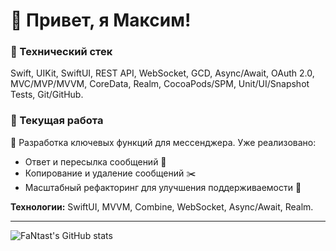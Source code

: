 # 👋 Привет, я Максим!

### 🚀 Технический стек
Swift, UIKit, SwiftUI, REST API, WebSocket, GCD, Async/Await, OAuth 2.0, MVC/MVP/MVVM, CoreData, Realm, CocoaPods/SPM, Unit/UI/Snapshot Tests, Git/GitHub.

### 💼 Текущая работа
🔹 Разработка ключевых функций для мессенджера. Уже реализовано:
- Ответ и пересылка сообщений 📩
- Копирование и удаление сообщений ✂️
- Масштабный рефакторинг для улучшения поддерживаемости 🔄

**Технологии:** SwiftUI, MVVM, Combine, WebSocket, Async/Await, Realm.

---

![FaNtast's GitHub stats](https://github-readme-stats.vercel.app/api?username=FaNtast2912&show_icons=true&theme=tokyonight)

